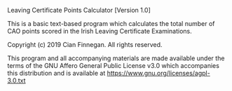 Leaving Certificate Points Calculator [Version 1.0]

This is a basic text-based program which calculates the total number of CAO points scored in the Irish Leaving Certificate Examinations.

Copyright (c) 2019 Cian Finnegan. All rights reserved.

This program and all accompanying materials are made available under the terms of the GNU Affero General Public License v3.0 which accompanies this distribution and is available at https://www.gnu.org/licenses/agpl-3.0.txt
